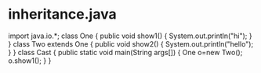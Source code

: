 # inheritance.java
import java.io.*;
class One
{
 public void show1()
{
 	System.out.println("hi");
}
}
class Two extends One
{
	public void show2()
{
 	System.out.println("hello");
}
}
class Cast
{
 public static void main(String args[])
	{
		One  o=new Two();
		o.show1();
	}
} 

 	
